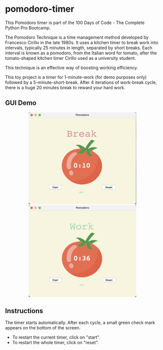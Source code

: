 # pomodoro-timer


This Pomodoro timer is part of the 100 Days of Code - The Complete Python Pro Bootcamp.

The Pomodoro Technique is a time management method developed by Francesco Cirillo in the late 1980s. It uses a kitchen timer to break work into intervals, typically 25 minutes in length, separated by short breaks. Each interval is known as a pomodoro, from the Italian word for tomato, after the tomato-shaped kitchen timer Cirillo used as a university student. 

This technique is an effective way of boosting working efficiency.

This toy project is a timer for 1-minute-work (for demo purposes only) followed by a 5-minute-short-break. After 4 iterations of work-break cycle, there is a huge 20 minutes break to reward your hard work. 

## GUI Demo
<p align="center">
  <img src="images/timer_break.png" width="350" title="hover text">
  <img src="images/timer_work.png" width="350" alt="accessibility text">
</p>


## Instructions
The timer starts automatically. After each cycle, a small green check mark appears on the bottom of the screen. 
- To restart the current timer, click on "start". 
- To restart the whole timer, click on "reset".
